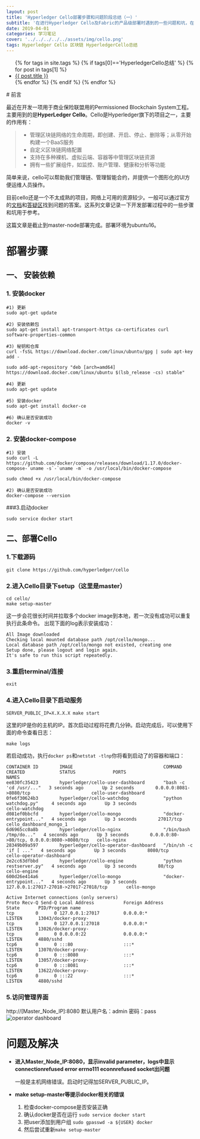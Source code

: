 ```yaml
---
layout: post
title: 'Hyperledger Cello部署步骤和问题阶段总结（一）'
subtitle: '在进行Hyperledger Cello及Fabric的产品级部署时遇到的一些问题和坑，在这里记录一下。'
date: 2019-04-01
categories: 学习笔记
cover: '../../../../../assets/img/cello.png'
tags: Hyperledger Cello 区块链 HyperledgerCello总结
---
```

<ul>
  {% for tags in site.tags %}
  	{% if tags[0]=='HyperledgerCello总结' %}
	    {% for post in tags[1] %}
      		<li><a href="{{ post.url }}">{{ post.title }}</a></li>
    	{% endfor %}
    {% endif %}
  {% endfor %}
</ul>
# 前言

最近在开发一项用于商业保险联盟用的Permissioned Blockchain System工程。主要用到的是**HyperLedger Cello**。Cello是Hyperledger旗下的项目之一，主要的作用有：

>- 管理区块链网络的生命周期，即创建、开启、停止、删除等；从零开始构建一个BaaS服务
>- 自定义区块链网络配置
>- 支持在多种裸机、虚拟云端、容器等中管理区块链资源
>- 拥有一些扩展组件，如监控、账户管理、健康和分析等功能

简单来说，cello可以帮助我们管理链、管理智能合约，并提供一个图形化的UI方便运维人员操作。

目前cello还是一个不太成熟的项目，网络上可用的资源较少。一般可以通过官方的[文档](https://cello.readthedocs.io/en/latest/)和[答疑区](https://chat.hyperledger.org/channel/cello)找到问题的答案。这系列文章记录一下开发部署过程中的一些步骤和坑用于参考。

这篇文章是截止到master-node部署完成。部署环境为ubuntu16。

# 部署步骤

## 一、 安装依赖

### 1. 安装docker
```
#1) 更新
sudo apt-get update

#2) 安装依赖包
sudo apt-get install apt-transport-https ca-certificates curl software-properties-common

#3) 秘钥和仓库
curl -fsSL https://download.docker.com/linux/ubuntu/gpg | sudo apt-key add -

sudo add-apt-repository "deb [arch=amd64] https://download.docker.com/linux/ubuntu $(lsb_release -cs) stable"

#4) 更新
sudo apt-get update

#5) 安装docker
sudo apt-get install docker-ce

#6) 确认是否安装成功
docker -v
```
### 2. 安装docker-compose
```
#1) 安装
sudo curl -L https://github.com/docker/compose/releases/download/1.17.0/docker-compose-`uname -s`-`uname -m` -o /usr/local/bin/docker-compose

sudo chmod +x /usr/local/bin/docker-compose

#2) 确认是否安装成功
docker-compose --version
```
###3.启动docker
```
sudo service docker start
```
## 二、部署Cello

### 1.下载源码
```
git clone https://github.com/hyperledger/cello
```
### 2.进入Cello目录下setup（这里是master）
```
cd cello/
make setup-master
```
这一步会花很长时间并拉取多个docker image到本地，若一次没有成功可以重复执行此条命令。
出现下面的log表示安装成功：
```
All Image downloaded 
Checking local mounted database path /opt/cello/mongo...
Local database path /opt/cello/mongo not existed, creating one
Setup done, please logout and login again.
It's safe to run this script repeatedly.
```
### 3.重启terminal/连接

```
exit
```
### 4.进入Cello目录下启动服务
```
SERVER_PUBLIC_IP=X.X.X.X make start
```
这里的IP是你的主机的IP。首次启动过程将花费几分钟。启动完成后，可以使用下面的命令查看日志：
```
make logs
```
若启动成功，执行`docker ps`和`netstat -tlnp`你将看到启动了的容器和端口：
```
CONTAINER ID        IMAGE                                  COMMAND                  CREATED             STATUS              PORTS                                        NAMES
ee830fc35423        hyperledger/cello-user-dashboard       "bash -c 'cd /usr/..."   3 seconds ago       Up 2 seconds        0.0.0.0:8081->8080/tcp                       cello-user-dashboard
0fe6f30624b3        hyperledger/cello-watchdog             "python watchdog.py"     4 seconds ago       Up 3 seconds                                                     cello-watchdog
d081ef0bbcfd        hyperledger/cello-mongo                "docker-entrypoint..."   4 seconds ago       Up 3 seconds        27017/tcp                                    cello_dashboard_mongo_1
6d6965cc0a8b        hyperledger/cello-nginx                "/bin/bash /tmp/do..."   4 seconds ago       Up 3 seconds        0.0.0.0:80->80/tcp, 0.0.0.0:8080->8080/tcp   cello-nginx
28349b09a597        hyperledger/cello-operator-dashboard   "/bin/sh -c 'if [ ..."   4 seconds ago       Up 3 seconds        8080/tcp                                     cello-operator-dashboard
2e2cc63dfbbd        hyperledger/cello-engine               "python restserver.py"   4 seconds ago       Up 3 seconds        80/tcp                                       cello-engine
600d26e414a6        hyperledger/cello-mongo                "docker-entrypoint..."   4 seconds ago       Up 3 seconds        127.0.0.1:27017-27018->27017-27018/tcp       cello-mongo

```
```
Active Internet connections (only servers)
Proto Recv-Q Send-Q Local Address           Foreign Address         State       PID/Program name    
tcp        0      0 127.0.0.1:27017         0.0.0.0:*               LISTEN      13043/docker-proxy- 
tcp        0      0 127.0.0.1:27018         0.0.0.0:*               LISTEN      13026/docker-proxy- 
tcp        0      0 0.0.0.0:22              0.0.0.0:*               LISTEN      4880/sshd           
tcp6       0      0 :::80                   :::*                    LISTEN      13070/docker-proxy- 
tcp6       0      0 :::8080                 :::*                    LISTEN      13057/docker-proxy- 
tcp6       0      0 :::8081                 :::*                    LISTEN      13622/docker-proxy- 
tcp6       0      0 :::22                   :::*                    LISTEN      4880/sshd   
```
### 5.访问管理界面
http://[Master_Node_IP]:8080          默认用户名：admin 密码：pass
![operator dashboard]({{site.baseurl}}{{/assets/img/cello-operator-dashboard.png}})

# 问题及解决
- **进入Master_Node_IP:8080，显示invalid parameter，logs中显示connectionrefused error errno111 econnrefused socket出问题**

	一般是主机网络错误。启动时记得加SERVER_PUBLIC_IP。
	
- **make setup-master等提示docker相关的错误**
	1. 检查docker-compose是否安装正确
	2. 确认docker是否在运行 `sudo service docker start`
	3. 把user添加到用户组 `sudo gpasswd -a ${USER} docker`
	4. 然后尝试重新`make setup-master`
